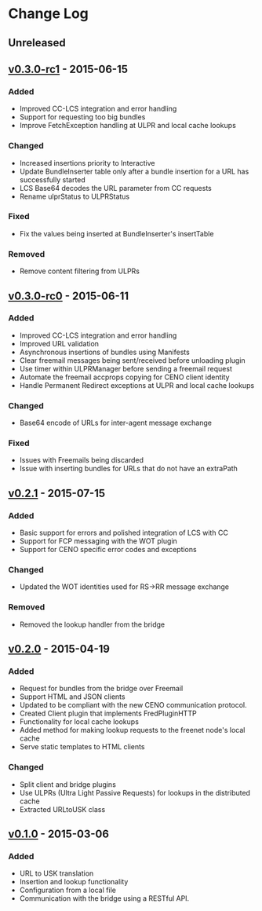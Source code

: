# Change Log

## Unreleased

## [v0.3.0-rc1] - 2015-06-15
### Added
  - Improved CC-LCS integration and error handling
  - Support for requesting too big bundles
  - Improve FetchException handling at ULPR and local cache lookups

### Changed
  - Increased insertions priority to Interactive
  - Update BundleInserter table only after a bundle insertion for a URL has successfully started
  - LCS Base64 decodes the URL parameter from CC requests
  - Rename ulprStatus to ULPRStatus

### Fixed
  - Fix the values being inserted at BundleInserter's insertTable

### Removed
  - Remove content filtering from ULPRs



## [v0.3.0-rc0] - 2015-06-11
### Added
  - Improved CC-LCS integration and error handling
  - Improved URL validation
  - Asynchronous insertions of bundles using Manifests
  - Clear freemail messages being sent/received before unloading plugin
  - Use timer within ULPRManager before sending a freemail request
  - Automate the freemail accprops copying for CENO client identity
  - Handle Permanent Redirect exceptions at ULPR and local cache lookups

### Changed
  - Base64 encode of URLs for inter-agent message exchange

### Fixed
  - Issues with Freemails being discarded
  - Issue with inserting bundles for URLs that do not have an extraPath



## [v0.2.1] - 2015-07-15
### Added
  - Basic support for errors and polished integration of LCS with CC
  - Support for FCP messaging with the WOT plugin
  - Support for CENO specific error codes and exceptions

### Changed
  - Updated the WOT identities used for RS->RR message exchange

### Removed
  - Removed the lookup handler from the bridge



## [v0.2.0] - 2015-04-19
### Added
  - Request for bundles from the bridge over Freemail
  - Support HTML and JSON clients
  - Updated to be compliant with the new CENO communication protocol.
  - Created Client plugin that implements FredPluginHTTP
  - Functionality for local cache lookups
  - Added method for making lookup requests to the freenet node's local cache
  - Serve static templates to HTML clients

### Changed
  - Split client and bridge plugins
  - Use ULPRs (Ultra Light Passive Requests) for lookups in the distributed cache
  - Extracted URLtoUSK class



## [v0.1.0] - 2015-03-06
### Added
  - URL to USK translation
  - Insertion and lookup functionality
  - Configuration from a local file
  - Communication with the bridge using a RESTful API.



[Unreleased]: https://github.com/equalitie/ceno/compare/v0.3.0-rc1...HEAD
[v0.3.0-rc1]: https://github.com/equalitie/ceno/compare/v0.3.0-rc0...v0.3.0-rc1
[v0.3.0-rc0]: https://github.com/equalitie/ceno/compare/v0.2.1...v0.3.0-rc0
[v0.2.1]: https://github.com/equalitie/ceno/compare/v0.2.0...v0.2.1
[v0.2.0]: https://github.com/equalitie/ceno/compare/v0.1.0...v0.2.0
[v0.1.0]: https://github.com/equalitie/ceno/compare/48c7c207...v0.1.0
